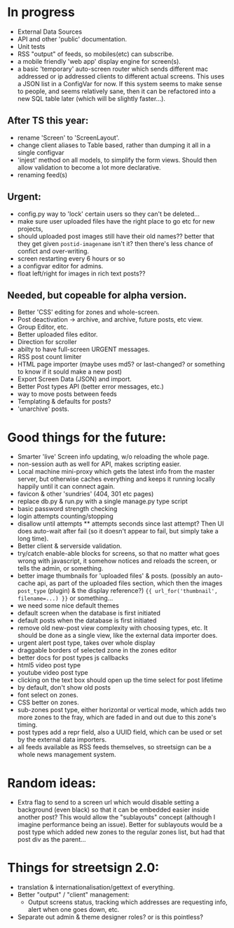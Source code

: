 # In progress

- External Data Sources
- API and other 'public' documentation.
- Unit tests
- RSS "output" of feeds, so mobiles(etc) can subscribe.
- a mobile friendly 'web app' display engine for screen(s).
- a basic 'temporary' auto-screen router which sends different mac addressed or ip addressed
  clients to different actual screens.  This uses a JSON list in a ConfigVar for now.  If this
  system seems to make sense to people, and seems relatively sane, then it can be refactored
  into a new SQL table later (which will be slightly faster...).

## After TS this year:

- rename 'Screen' to 'ScreenLayout'.
- change client aliases to Table based, rather than dumping it all in a single configvar
- 'injest' method on all models, to simplify the form views.  Should then allow validation to
  become a lot more declarative.
- renaming feed(s)

## Urgent:

- config.py way to 'lock' certain users so they can't be deleted...
- make sure user uploaded files have the right place to go etc for new projects,
- should uploaded post images still have their old names?? better that they get given
  `postid-imagename` isn't it?  then there's less chance of confict and over-writing.
- screen restarting every 6 hours or so
- a configvar editor for admins.
- float left/right for images in rich text posts??

## Needed, but copeable for alpha version.

- Better 'CSS' editing for zones and whole-screen.
- Post deactivation -> archive, and archive, future posts, etc view.
- Group Editor, etc.
- Better uploaded files editor.
- Direction for scroller
- abilty to have full-screen URGENT messages.
- RSS post count limiter
- HTML page importer (maybe uses md5? or last-changed? or something to know if it sould make a new post)
- Export Screen Data (JSON) and import.
- Better Post types API (better error messages, etc.)
- way to move posts between feeds
- Templating & defaults for posts?
- 'unarchive' posts.

# Good things for the future:

- Smarter 'live' Screen info updating, w/o reloading the whole page.
- non-session auth as well for API, makes scripting easier.
- Local machine mini-proxy which gets the latest info from the master server,
  but otherwise caches everything and keeps it running locally happily until
  it can connect again.
- favicon & other 'sundries' (404, 301 etc pages)
- replace db.py & run.py with a single manage.py type script
- basic password strength checking
- login attempts counting/stopping
- disallow until attempts \*\* attempts seconds since last attempt?  Then UI does auto-wait after fail (so it doesn't appear to fail, but simply take a long time).
- Better client & serverside validation.
- try/catch enable-able blocks for screens, so that no matter what goes wrong
  with javascript, it somehow notices and reloads the screen, or tells the
  admin, or something.
- better image thumbnails for 'uploaded files' & posts.
  (possibly an auto-cache api, as part of the uploaded files section, which
  then the images `post_type` (plugin) & the display reference?)
  `{{ url_for('thumbnail', filename=...) }}` or something...
- we need some nice default themes
- default screen when the database is first initiated
- default posts when the database is first initiated
- remove old new-post view complexity with choosing types, etc.  It should be done as a single
  view, like the external data importer does.
- urgent alert post type, takes over whole display
- draggable borders of selected zone in the zones editor
- better docs for post types js callbacks
- html5 video post type
- youtube video post type
- clicking on the text box should open up the time select for post lifetime
- by default, don't show old posts
- font select on zones.
- CSS better on zones.
- sub-zones post type, either horizontal or vertical mode, which adds two more zones to the fray, which are faded in and out due to this zone's timing.
- post types add a repr field, also a UUID field, which can be used or set by the external data importers.
- all feeds available as RSS feeds themselves, so streetsign can be a whole news management system.

# Random ideas:

- Extra flag to send to a screen url which would disable setting a background
  (even black) so that it can be embedded easier inside another post?  This would
  allow the "sublayouts" concept (although I imagine performance being an issue).
  Better for sublayouts would be a post type which added new zones to the regular zones list, but had that post div as the parent...


# Things for streetsign 2.0:

- translation & internationalisation/gettext of everything.
- Better "output" / "client" management:
  - Output screens status, tracking which addresses are requesting info,
    alert when one goes down, etc.
- Separate out admin & theme designer roles? or is
  this pointless?
